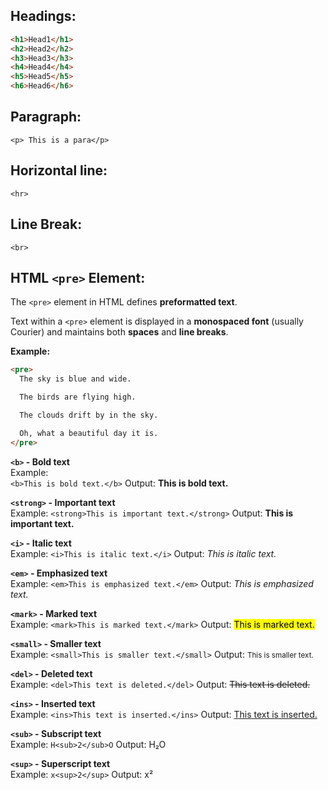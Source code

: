 ## Headings:
``` html
<h1>Head1</h1>
<h2>Head2</h2>
<h3>Head3</h3>
<h4>Head4</h4>
<h5>Head5</h5>
<h6>Head6</h6>
```
## Paragraph: 
`<p> This is a para</p>`
## Horizontal line: 
`<hr>`
## Line Break:
`<br>`
## HTML `<pre>` Element:

The `<pre>` element in HTML defines **preformatted text**.

Text within a `<pre>` element is displayed in a **monospaced font** (usually Courier) and maintains both **spaces** and **line breaks**.

**Example:**
```html
<pre>
  The sky is blue and wide.

  The birds are flying high.

  The clouds drift by in the sky.

  Oh, what a beautiful day it is.
</pre>
```
 **`<b>` - Bold text**  
    Example:    
    `<b>This is bold text.</b>` 
    Output: **This is bold text.**
    
**`<strong>` - Important text**  
    Example:
    `<strong>This is important text.</strong>` 
    Output: **This is important text.**
    
**`<i>` - Italic text**  
    Example:
    `<i>This is italic text.</i>` 
    Output: _This is italic text._
    
**`<em>` - Emphasized text**  
    Example:
    `<em>This is emphasized text.</em>` 
    Output: _This is emphasized text._
    
**`<mark>` - Marked text**  
    Example:
    `<mark>This is marked text.</mark>` 
    Output: <mark>This is marked text.</mark>
    
**`<small>` - Smaller text**  
    Example:
    `<small>This is smaller text.</small>` 
    Output: <small>This is smaller text.</small>
    
**`<del>` - Deleted text**  
    Example:
    `<del>This text is deleted.</del>` 
    Output: <del>This text is deleted.</del>
    
**`<ins>` - Inserted text**  
    Example:
    `<ins>This text is inserted.</ins>` 
    Output: <ins>This text is inserted.</ins>
    
**`<sub>` - Subscript text**  
    Example:
    `H<sub>2</sub>O` 
    Output: H₂O
    
**`<sup>` - Superscript text**  
    Example:
    `x<sup>2</sup>` 
    Output: x²
